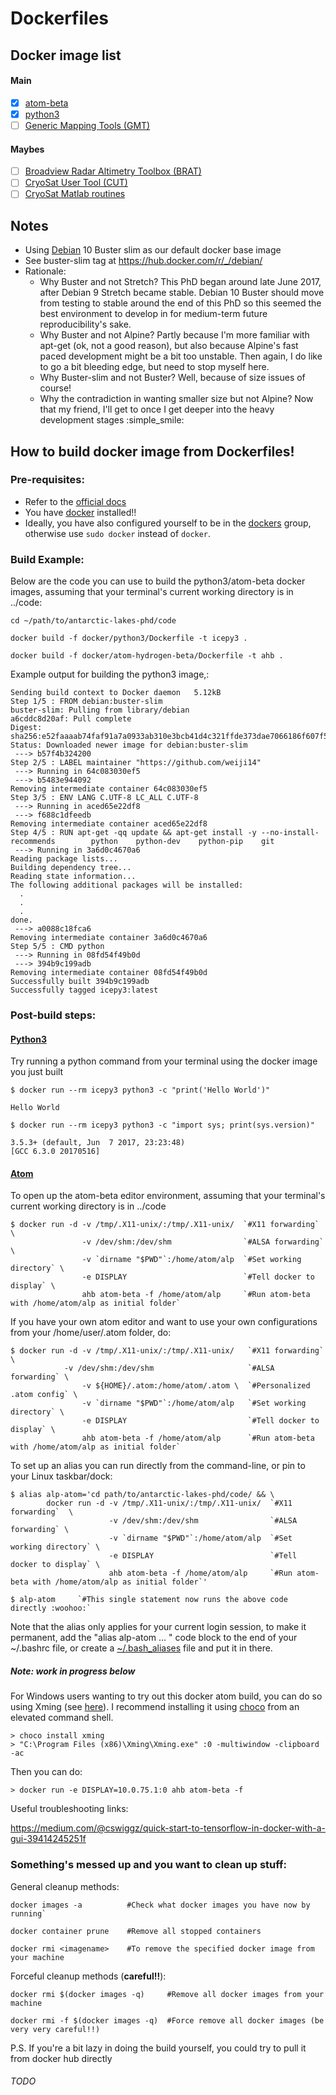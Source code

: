 # Dockerfiles

## Docker image list

#### Main
- [x] [atom-beta](https://atom.io/)
- [x] [python3](https://www.python.org)
- [ ] [Generic Mapping Tools (GMT)](http://gmt.soest.hawaii.edu/)

#### Maybes
- [ ] [Broadview Radar Altimetry Toolbox (BRAT)](https://github.com/BRAT-DEV/main)
- [ ] [CryoSat User Tool (CUT)](https://earth.esa.int/web/guest/-/cryosat-user-tool-7386)
- [ ] [CryoSat Matlab routines](https://earth.esa.int/web/guest/-/cryosat-matlab-routines)

## Notes
- Using [Debian](http://www.debian.org/) 10 Buster slim as our default docker base image
- See buster-slim tag at https://hub.docker.com/r/_/debian/
- Rationale:
  - Why Buster and not Stretch? This PhD began around late June 2017, after Debian 9 Stretch became stable. Debian 10 Buster should move from testing to stable around the end of this PhD so this seemed the best environment to develop in for medium-term future reproducibility's sake.
  - Why Buster and not Alpine? Partly because I'm more familiar with apt-get (ok, not a good reason), but also because Alpine's fast paced development might be a bit too unstable. Then again, I do like to go a bit bleeding edge, but need to stop myself here.
  - Why Buster-slim and not Buster? Well, because of size issues of course!
  - Why the contradiction in wanting smaller size but not Alpine? Now that my friend, I'll get to once I get deeper into the heavy development stages  :simple_smile:

## How to build docker image from Dockerfiles!

### Pre-requisites:
- Refer to the [official docs](https://docs.docker.com/engine/reference/builder/)
- You have [docker](https://www.docker.com/) installed!!
- Ideally, you have also configured yourself to be in the [dockers](https://docs.docker.com/engine/installation/linux/linux-postinstall/#manage-docker-as-a-non-root-user) group, otherwise use `sudo docker` instead of `docker`.

### Build Example:
Below are the code you can use to build the python3/atom-beta docker images, assuming that your terminal's current working directory is in ../code:

`cd ~/path/to/antarctic-lakes-phd/code`

`docker build -f docker/python3/Dockerfile -t icepy3 .`

`docker build -f docker/atom-hydrogen-beta/Dockerfile -t ahb .`


Example output for building the python3 image,:

    Sending build context to Docker daemon   5.12kB
    Step 1/5 : FROM debian:buster-slim
    buster-slim: Pulling from library/debian
    a6cddc8d20af: Pull complete
    Digest: sha256:e52faaaab74faf91a7a0933ab310e3bcb41d4c321ffde373dae7066186f607f5
    Status: Downloaded newer image for debian:buster-slim
     ---> b57f4b324200
    Step 2/5 : LABEL maintainer "https://github.com/weiji14"
     ---> Running in 64c083030ef5
     ---> b5483e944092
    Removing intermediate container 64c083030ef5
    Step 3/5 : ENV LANG C.UTF-8 LC_ALL C.UTF-8
     ---> Running in aced65e22df8
     ---> f688c1dfeedb
    Removing intermediate container aced65e22df8
    Step 4/5 : RUN apt-get -qq update && apt-get install -y --no-install-recommends        python    python-dev    python-pip    git
     ---> Running in 3a6d0c4670a6
    Reading package lists...
    Building dependency tree...
    Reading state information...
    The following additional packages will be installed:
      .
      .
      .
    done.
     ---> a0088c18fca6
    Removing intermediate container 3a6d0c4670a6
    Step 5/5 : CMD python
     ---> Running in 08fd54f49b0d
     ---> 394b9c199adb
    Removing intermediate container 08fd54f49b0d
    Successfully built 394b9c199adb
    Successfully tagged icepy3:latest


### Post-build steps:

#### [Python3](https://www.python.org)

Try running a python command from your terminal using the docker image you just built

    $ docker run --rm icepy3 python3 -c "print('Hello World')"

    Hello World

    $ docker run --rm icepy3 python3 -c "import sys; print(sys.version)"

    3.5.3+ (default, Jun  7 2017, 23:23:48)
    [GCC 6.3.0 20170516]

#### [Atom](https://atom.io/)

To open up the atom-beta editor environment, assuming that your terminal's current working directory is in ../code

    $ docker run -d -v /tmp/.X11-unix/:/tmp/.X11-unix/  `#X11 forwarding` \
                    -v /dev/shm:/dev/shm                `#ALSA forwarding` \
                    -v `dirname "$PWD"`:/home/atom/alp  `#Set working directory` \
                    -e DISPLAY                          `#Tell docker to display` \
                    ahb atom-beta -f /home/atom/alp     `#Run atom-beta with /home/atom/alp as initial folder`

If you have your own atom editor and want to use your own configurations from your /home/user/.atom folder, do:

    $ docker run -d -v /tmp/.X11-unix/:/tmp/.X11-unix/   `#X11 forwarding` \
                -v /dev/shm:/dev/shm                     `#ALSA forwarding` \
                    -v ${HOME}/.atom:/home/atom/.atom \  `#Personalized .atom config` \
                    -v `dirname "$PWD"`:/home/atom/alp   `#Set working directory` \
                    -e DISPLAY                           `#Tell docker to display` \
                    ahb atom-beta -f /home/atom/alp      `#Run atom-beta with /home/atom/alp as initial folder`

To set up an alias you can run directly from the command-line, or pin to your Linux taskbar/dock:

    $ alias alp-atom='cd path/to/antarctic-lakes-phd/code/ && \
            docker run -d -v /tmp/.X11-unix/:/tmp/.X11-unix/  `#X11 forwarding`  \
                          -v /dev/shm:/dev/shm                `#ALSA forwarding` \
                          -v `dirname "$PWD"`:/home/atom/alp  `#Set working directory` \
                          -e DISPLAY                          `#Tell docker to display` \
                          ahb atom-beta -f /home/atom/alp     `#Run atom-beta with /home/atom/alp as initial folder`'

    $ alp-atom     `#This single statement now runs the above code directly :woohoo:`

Note that the alias only applies for your current login session, to make it permanent, add the "alias alp-atom ... " code block to the end of your ~/.bashrc file, or create a [~/.bash_aliases](https://askubuntu.com/questions/17536/how-do-i-create-a-permanent-bash-alias/17537#17537) file and put it in there.

##### ***Note: work in progress below***

For Windows users wanting to try out this docker atom build, you can do so using Xming (see [here](https://github.com/moby/moby/issues/8710#issuecomment-135109677)). I recommend installing it using [choco](https://chocolatey.org/) from an elevated command shell.

    > choco install xming
    > "C:\Program Files (x86)\Xming\Xming.exe" :0 -multiwindow -clipboard -ac

Then you can do:

    > docker run -e DISPLAY=10.0.75.1:0 ahb atom-beta -f

Useful troubleshooting links:

https://medium.com/@cswiggz/quick-start-to-tensorflow-in-docker-with-a-gui-39414245251f


### Something's messed up and you want to clean up stuff:

General cleanup methods:

    docker images -a          #Check what docker images you have now by running`

    docker container prune    #Remove all stopped containers

    docker rmi <imagename>    #To remove the specified docker image from your machine



Forceful cleanup methods (**careful!!**):

    docker rmi $(docker images -q)     #Remove all docker images from your machine

    docker rmi -f $(docker images -q)  #Force remove all docker images (be very very careful!!)

P.S. If you're a bit lazy in doing the build yourself, you could try to pull it from docker hub directly

###### TODO
